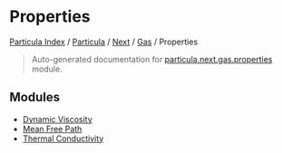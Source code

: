 # Properties

[Particula Index](../../../../README.md#particula-index) / [Particula](../../../index.md#particula) / [Next](../../index.md#next) / [Gas](../index.md#gas) / Properties

> Auto-generated documentation for [particula.next.gas.properties](https://github.com/Gorkowski/particula/blob/main/particula/next/gas/properties/__init__.py) module.

## Modules

- [Dynamic Viscosity](./dynamic_viscosity.md)
- [Mean Free Path](./mean_free_path.md)
- [Thermal Conductivity](./thermal_conductivity.md)
